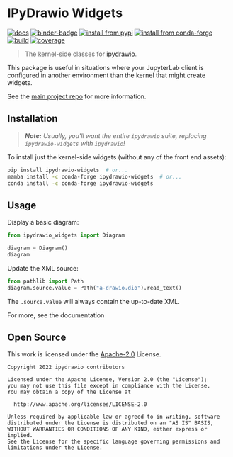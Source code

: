 # IPyDrawio Widgets

[![docs][docs-badge]][docs] [![binder-badge][]][binder]
[![install from pypi][pypi-badge]][pypi] [![install from conda-forge][conda-badge]][conda]
[![build][workflow-badge]][workflow] [![coverage][cov-badge]][cov]

> The kernel-side classes for [ipydrawio](https://github.com/deathbeds/ipydrawio).

This package is useful in situations where your JupyterLab client is configured in another
environment than the kernel that might create widgets.

See the [main project repo](https://github.com/deathbeds/ipydrawio) for more
information.

## Installation

> _**Note:** Usually, you'll want the entire `ipydrawio` suite, replacing `ipydrawio-widgets`
> with `ipydrawio`!_

To install just the kernel-side widgets (without any of the front end assets):

```bash
pip install ipydrawio-widgets  # or...
mamba install -c conda-forge ipydrawio-widgets  # or...
conda install -c conda-forge ipydrawio-widgets
```

## Usage

Display a basic diagram:

```python
from ipydrawio_widgets import Diagram

diagram = Diagram()
diagram
```

Update the XML source:

```python
from pathlib import Path
diagram.source.value = Path("a-drawio.dio").read_text()
```

The `.source.value` will always contain the up-to-date XML.

For more, see the documentation

## Open Source

This work is licensed under the [Apache-2.0] License.

```
Copyright 2022 ipydrawio contributors

Licensed under the Apache License, Version 2.0 (the "License");
you may not use this file except in compliance with the License.
You may obtain a copy of the License at

  http://www.apache.org/licenses/LICENSE-2.0

Unless required by applicable law or agreed to in writing, software
distributed under the License is distributed on an "AS IS" BASIS,
WITHOUT WARRANTIES OR CONDITIONS OF ANY KIND, either express or implied.
See the License for the specific language governing permissions and
limitations under the License.
```

[apache-2.0]:
  https://github.com/deathbeds/ipydrawio/blob/master/py_packages/ipydrawio-widgets/LICENSE.txt
[binder]:
  http://mybinder.org/v2/gh/deathbeds/ipydrawio/master?urlpath=lab/tree/docs/Poster.dio.svg
[binder-badge]: https://mybinder.org/badge_logo.svg
[cov-badge]:
  https://codecov.io/gh/deathbeds/ipydrawio/branch/master/graph/badge.svg?token=9B74VKHQDK
[binder-badge]: https://mybinder.org/badge_logo.svg
[pypi-badge]: https://img.shields.io/pypi/v/ipydrawio-widgets
[pypi]: https://pypi.org/project/ipydrawio-widgets
[conda-badge]: https://img.shields.io/conda/vn/conda-forge/ipydrawio-widgets
[conda]: https://anaconda.org/conda-forge/ipydrawio-widgets
[workflow-badge]:
  https://github.com/deathbeds/ipydrawio/workflows/.github/workflows/ci.yml/badge.svg
[workflow]:
  https://github.com/deathbeds/ipydrawio/actions?query=branch%3Amaster+workflow%3A.github%2Fworkflows%2Fci.yml
[cov-badge]:
  https://codecov.io/gh/deathbeds/ipydrawio/branch/master/graph/badge.svg?token=9B74VKHQDK
[cov]: https://codecov.io/gh/deathbeds/ipydrawio
[docs-badge]: https://readthedocs.org/projects/ipydrawio/badge/?version=latest
[docs]: https://ipydrawio.rtfd.io
